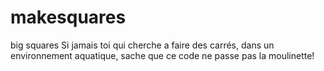 # makesquares
big squares
Si jamais toi qui cherche a faire des carrés, dans un environnement aquatique, sache que ce code ne passe pas la moulinette!
